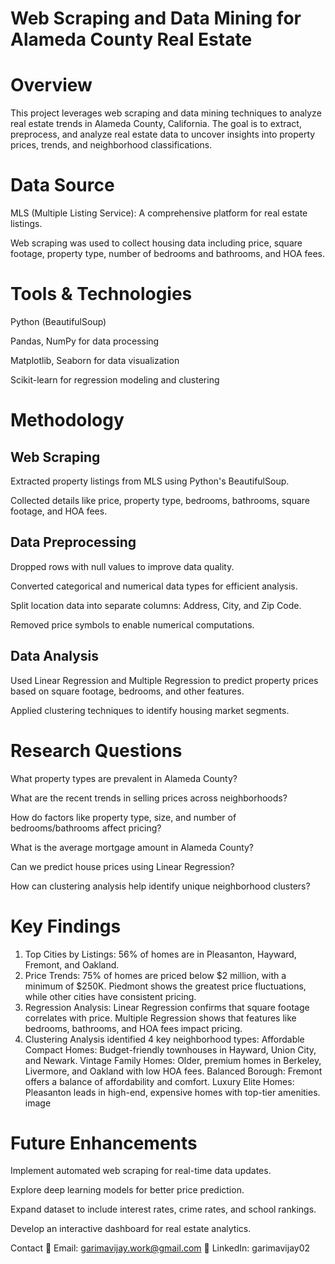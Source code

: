 # Web Scraping and Data Mining for Alameda County Real Estate

# Overview
This project leverages web scraping and data mining techniques to analyze real estate trends in Alameda County, California. The goal is to extract, preprocess, and analyze real estate data to uncover insights into property prices, trends, and neighborhood classifications.

# Data Source
MLS (Multiple Listing Service): A comprehensive platform for real estate listings.

Web scraping was used to collect housing data including price, square footage, property type, number of bedrooms and bathrooms, and HOA fees.

# Tools & Technologies
Python (BeautifulSoup)

Pandas, NumPy for data processing

Matplotlib, Seaborn for data visualization

Scikit-learn for regression modeling and clustering

# Methodology
## Web Scraping
Extracted property listings from MLS using Python's BeautifulSoup.

Collected details like price, property type, bedrooms, bathrooms, square footage, and HOA fees.

## Data Preprocessing
Dropped rows with null values to improve data quality.

Converted categorical and numerical data types for efficient analysis.

Split location data into separate columns: Address, City, and Zip Code.

Removed price symbols to enable numerical computations.

## Data Analysis
Used Linear Regression and Multiple Regression to predict property prices based on square footage, bedrooms, and other features.

Applied clustering techniques to identify housing market segments.

# Research Questions
What property types are prevalent in Alameda County?

What are the recent trends in selling prices across neighborhoods?

How do factors like property type, size, and number of bedrooms/bathrooms affect pricing?

What is the average mortgage amount in Alameda County?

Can we predict house prices using Linear Regression?

How can clustering analysis help identify unique neighborhood clusters?

# Key Findings
1. Top Cities by Listings: 56% of homes are in Pleasanton, Hayward, Fremont, and Oakland.
2. Price Trends:
75% of homes are priced below $2 million, with a minimum of $250K.
Piedmont shows the greatest price fluctuations, while other cities have consistent pricing.
3. Regression Analysis:
Linear Regression confirms that square footage correlates with price.
Multiple Regression shows that features like bedrooms, bathrooms, and HOA fees impact pricing.
4. Clustering Analysis identified 4 key neighborhood types:
Affordable Compact Homes: Budget-friendly townhouses in Hayward, Union City, and Newark.
Vintage Family Homes: Older, premium homes in Berkeley, Livermore, and Oakland with low HOA fees.
Balanced Borough: Fremont offers a balance of affordability and comfort.
Luxury Elite Homes: Pleasanton leads in high-end, expensive homes with top-tier amenities.
image
# Future Enhancements
Implement automated web scraping for real-time data updates.

Explore deep learning models for better price prediction.

Expand dataset to include interest rates, crime rates, and school rankings.

Develop an interactive dashboard for real estate analytics.

Contact
📧 Email: garimavijay.work@gmail.com
🔗 LinkedIn: garimavijay02
